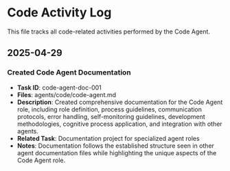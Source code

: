 # Code Activity Log

This file tracks all code-related activities performed by the Code Agent.

## 2025-04-29

### Created Code Agent Documentation
- **Task ID**: code-agent-doc-001
- **Files**: agents/code/code-agent.md
- **Description**: Created comprehensive documentation for the Code Agent role, including role definition, process guidelines, communication protocols, error handling, self-monitoring guidelines, development methodologies, cognitive process application, and integration with other agents.
- **Related Task**: Documentation project for specialized agent roles
- **Notes**: Documentation follows the established structure seen in other agent documentation files while highlighting the unique aspects of the Code Agent role.